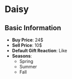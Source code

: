 # Daisy

## Basic Information

- **Buy Price**: 24$
- **Sell Price**: 10$
- **Default Gift Reaction**: Like
- **Seasons**:
  - Spring
  - Summer
  - Fall